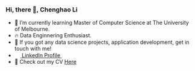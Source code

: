 

### Hi, there 👋, Chenghao Li

- 🌱 I’m currently learning Master of Computer Science at The University of Melbourne.
- 🔥 Data Enginnering Enthusiast.
- 💬 If you got any data science projects, application development, get in touch with me!
- <img src="https://beloservice.files.wordpress.com/2016/03/herrmans-linkedin-logo-500x500.png" 
width="15" height="15"/><a href="https://www.linkedin.com/in/chenghao-li-108470161/"> ‏‏‎ LinkedIn Profile‎‏‏‎ ‎‏‏‎</a>
- :bookmark_tabs: Check out my CV [Here](https://www.overleaf.com/read/fqmtsxppnhgq)


